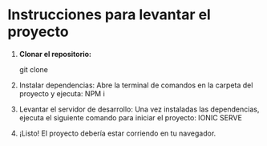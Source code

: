 # Instrucciones para levantar el proyecto

1. **Clonar el repositorio:**
  
   git clone <URL-del-repositorio>

2. Instalar dependencias: Abre la terminal de comandos en la carpeta del proyecto y ejecuta:
   NPM i

3. Levantar el servidor de desarrollo: Una vez instaladas las dependencias, ejecuta el siguiente comando para iniciar el proyecto:
  IONIC SERVE


4. ¡Listo! El proyecto debería estar corriendo en tu navegador.
